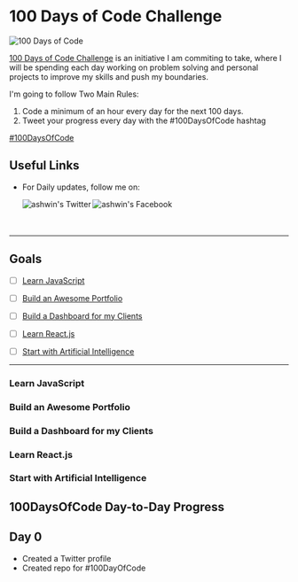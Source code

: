# 100 Days of Code Challenge

<p>
<img src="https://raw.githubusercontent.com/AswinBarath/100-days-of-code-challenge/master/assets/%23100DaysOfCode%20-%20Dark%20design.png" alt="100 Days of Code" />
</p>

[100 Days of Code Challenge](https://www.100daysofcode.com/) is an initiative I am commiting to take, where I will be spending each day working on problem solving and personal projects to improve my skills and push my boundaries.


I'm going to follow Two Main Rules:
1. Code a minimum of an hour every day for the next 100 days.
2. Tweet your progress every day with the #100DaysOfCode hashtag 


[#100DaysOfCode](https://100DaysOfCode.com) 


## Useful Links

- For Daily updates, follow me on:

    <a href="https://twitter.com/jax_ai_">
    <img align="left" alt="ashwin's Twitter" src="https://img.icons8.com/bubbles/50/000000/twitter.png"/>
    </a>

    <a href="https://www.instagram.com/jax_ai_">
    <img align="left" alt="ashwin's Facebook" src="https://img.icons8.com/bubbles/50/000000/instagram.png"/>
    </a>

<br>
<br>
<br>


---


## Goals

- [ ] [Learn JavaScript](#learn-javascript)
- [ ] [Build an Awesome Portfolio](#build-an-awesome-portfolio)
- [ ] [Build a Dashboard for my Clients](#build-dashboard)
- [ ] [Learn React.js](#learn-react.js)
- [ ] [Start with Artificial Intelligence](#start-ai)


---


### Learn JavaScript


### Build an Awesome Portfolio


### Build a Dashboard for my Clients


### Learn React.js



### Start with Artificial Intelligence



## 100DaysOfCode Day-to-Day Progress

## Day 0

- Created a Twitter profile
- Created repo for #100DayOfCode



